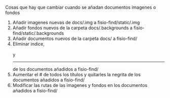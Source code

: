 Cosas que hay que cambiar cuando se añadan documentos imagenes o fondos

1. Añadir imagenes nuevas de docs/.img a fisio-find/static/.img
2. Añadir fondos nuevos de la carpeta docs/.backgrounds a fisio-find/static/.backgrounds
3. Añadir documentos nuevos de la carpeta docs/ a fisio-find/
4. Eliminar indice, <br></br> y <hr></hr> de los documentos añadidos a fisio-find/
5. Aumentar el # de todos los títulos y quitarles la negrita de los documentos añadidos a fisio-find/
6. Modificar las rutas de las imagenes y fondos en los documentos añadidos a fisio-find/
